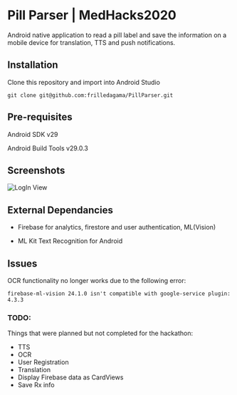 # Pill Parser | MedHacks2020

Android native application to read a pill label and save the information on a mobile device for translation, TTS and push notifications.

## Installation

Clone this repository and import into Android Studio

```
git clone git@github.com:frilledagama/PillParser.git
```

## Pre-requisites

Android SDK v29

Android Build Tools v29.0.3

## Screenshots

![LogIn View](https://github.com/frilledagama/PillParser/blob/master/login_image.jpg?raw=true)

## External Dependancies
- Firebase for analytics, firestore and user authentication, ML(Vision)

- ML Kit Text Recognition for Android

## Issues

OCR functionality no longer works due to the following error:

```
firebase-ml-vision 24.1.0 isn't compatible with google-service plugin: 4.3.3
```
 ### TODO:

 Things that were planned but not completed for the hackathon:
 - TTS
 - OCR 
 - User Registration
 - Translation
 - Display Firebase data as CardViews
 - Save Rx info


